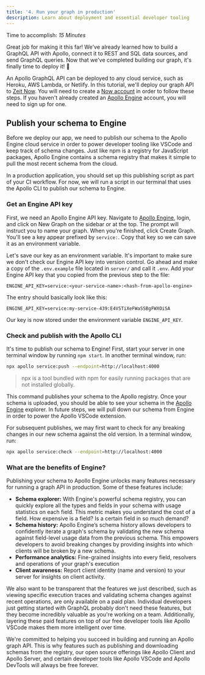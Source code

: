 ```yaml
---
title: '4. Run your graph in production'
description: Learn about deployment and essential developer tooling
---
```


Time to accomplish: _15 Minutes_

Great job for making it this far! We've already learned how to build a GraphQL API with Apollo, connect it to REST and SQL data sources, and send GraphQL queries. Now that we've completed building our graph, it's finally time to deploy it! 🎉

An Apollo GraphQL API can be deployed to any cloud service, such as Heroku, AWS Lambda, or Netlify. In this tutorial, we'll deploy our graph API to [Zeit Now](https://zeit.co/now). You will need to create a [Now account](https://zeit.co/signup) in order to follow these steps. If you haven't already created an [Apollo Engine](https://engine.apollographql.com/) account, you will need to sign up for one.

## Publish your schema to Engine

Before we deploy our app, we need to publish our schema to the Apollo Engine cloud service in order to power developer tooling like VSCode and keep track of schema changes. Just like npm is a registry for JavaScript packages, Apollo Engine contains a schema registry that makes it simple to pull the most recent schema from the cloud.

In a production application, you should set up this publishing script as part of your CI workflow. For now, we will run a script in our terminal that uses the Apollo CLI to publish our schema to Engine.

### Get an Engine API key

First, we need an Apollo Engine API key. Navigate to [Apollo Engine](https://engine.apollographql.com/), login, and click on New Graph on the sidebar or at the top. The prompt will instruct you to name your graph. When you're finished, click Create Graph. You'll see a key appear prefixed by `service:`. Copy that key so we can save it as an environment variable.

Let's save our key as an environment variable. It's important to make sure we don't check our Engine API key into version control. Go ahead and make a copy of the `.env.example` file located in `server/` and call it `.env`. Add your Engine API key that you copied from the previous step to the file:

```
ENGINE_API_KEY=service:<your-service-name>:<hash-from-apollo-engine>
```

The entry should basically look like this:

```
ENGINE_API_KEY=service:my-service-439:E4VSTiXeFWaSSBgFWXOiSA
```

Our key is now stored under the environment variable `ENGINE_API_KEY`.

### Check and publish with the Apollo CLI

It's time to publish our schema to Engine! First, start your server in one terminal window by running `npm start`. In another terminal window, run:

```bash
npx apollo service:push --endpoint=http://localhost:4000
```

> npx is a tool bundled with npm for easily running packages that are not installed globally.

This command publishes your schema to the Apollo registry. Once your schema is uploaded, you should be able to see your schema in the [Apollo Engine](https://engine.apollographql.com/) explorer. In future steps, we will pull down our schema from Engine in order to power the Apollo VSCode extension.

For subsequent publishes, we may first want to check for any breaking changes in our new schema against the old version. In a terminal window, run:

```bash
npx apollo service:check --endpoint=http://localhost:4000
```

### What are the benefits of Engine?

Publishing your schema to Apollo Engine unlocks many features necessary for running a graph API in production. Some of these features include:

- **Schema explorer:** With Engine's powerful schema registry, you can quickly explore all the types and fields in your schema with usage statistics on each field. This metric makes you understand the cost of a field. How expensive is a field? Is a certain field in so much demand?
- **Schema history:** Apollo Engine’s schema history allows developers to confidently iterate a graph's schema by validating the new schema against field-level usage data from the previous schema. This empowers developers to avoid breaking changes by providing insights into which clients will be broken by a new schema.
- **Performance analytics:** Fine-grained insights into every field, resolvers and operations of your graph's execution
- **Client awareness:** Report client identity (name and version) to your server for insights on client activity.

We also want to be transparent that the features we just described, such as viewing specific execution traces and validating schema changes against recent operations, are only available on a paid plan. Individual developers just getting started with GraphQL probably don't need these features, but they become incredibly valuable as you're working on a team. Additionally, layering these paid features on top of our free developer tools like Apollo VSCode makes them more intelligent over time.

We're committed to helping you succeed in building and running an Apollo graph API. This is why features such as publishing and downloading schemas from the registry, our open source offerings like Apollo Client and Apollo Server, and certain developer tools like Apollo VSCode and Apollo DevTools will always be free forever.
